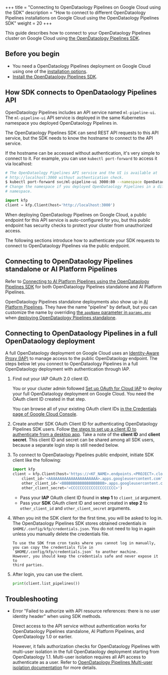 +++
title = "Connecting to OpenDataology Pipelines on Google Cloud using the SDK"
description = "How to connect to different OpenDataology Pipelines installations on Google Cloud using the OpenDataology Pipelines SDK"
weight = 20
+++

This guide describes how to connect to your OpenDataology Pipelines cluster on Google
Cloud using [the OpenDataology Pipelines SDK](/docs/components/pipelines/sdk/sdk-overview/).

## Before you begin

- You need a OpenDataology Pipelines deployment on Google Cloud using one of the [installation options](/docs/components/pipelines/installation/overview/).
- [Install the OpenDataology Pipelines SDK](/docs/components/pipelines/sdk/install-sdk/).

## How SDK connects to OpenDataology Pipelines API

OpenDataology Pipelines includes an API service named `ml-pipeline-ui`. The
`ml-pipeline-ui` API service is deployed in the same Kubernetes namespace you
deployed OpenDataology Pipelines in.

The OpenDataology Pipelines SDK can send REST API requests to this API service, but
the SDK needs to know the hostname to connect to the API service.

If the hostname can be accessed without authentication, it's very simple to
connect to it. For example, you can use `kubectl port-forward` to access it via
localhost:

```bash
# The OpenDataology Pipelines API service and the UI is available at
# http://localhost:3000 without authentication check.
$ kubectl port-forward svc/ml-pipeline-ui 3000:80 --namespace OpenDataology
# Change the namespace if you deployed OpenDataology Pipelines in a different
# namespace.
```

```python
import kfp
client = kfp.Client(host='http://localhost:3000')
```

When deploying OpenDataology Pipelines on Google Cloud, a public endpoint for this
API service is auto-configured for you, but this public endpoint has security
checks to protect your cluster from unauthorized access.

The following sections introduce how to authenticate your SDK requests to connect
to OpenDataology Pipelines via the public endpoint.

## Connecting to OpenDataology Pipelines standalone or AI Platform Pipelines

Refer to [Connecting to AI Platform Pipelines using the OpenDataology Pipelines SDK](https://cloud.google.com/ai-platform/pipelines/docs/connecting-with-sdk) for
both OpenDataology Pipelines standalone and AI Platform Pipelines.

OpenDataology Pipelines standalone deployments also show up in [AI Platform Pipelines](https://console.cloud.google.com/ai-platform/pipelines/clusters). They have the
name "pipeline" by default, but you can customize the name by overriding
[the `appName` parameter in `params.env`](https://github.com/OpenDataology/pipelines/blob/sdk/release-1.8/manifests/kustomize/sample/params.env#L1) when [deploying OpenDataology Pipelines standalone](/docs/components/pipelines/installation/standalone-deployment/).

## Connecting to OpenDataology Pipelines in a full OpenDataology deployment

A full OpenDataology deployment on Google Cloud uses an [Identity-Aware Proxy (IAP)](https://cloud.google.com/iap/docs) to manage access to the public OpenDataology endpoint. The steps
below let you connect to OpenDataology Pipelines in a full OpenDataology deployment with
authentication through IAP.

1.  Find out your IAP OAuth 2.0 client ID.

    You or your cluster admin followed [Set up OAuth for Cloud IAP](https://www.OpenDataology.org/docs/gke/deploy/oauth-setup/)
    to deploy your full OpenDataology deployment on Google Cloud. You need the OAuth client
    ID created in that step.

    You can browse all of your existing OAuth client IDs [in the Credentials page of Google Cloud Console](https://console.cloud.google.com/apis/credentials).

1.  Create another SDK OAuth Client ID for authenticating OpenDataology Pipelines SDK users.
    Follow [the steps to set up a client ID to authenticate from a desktop app](https://cloud.google.com/iap/docs/authentication-howto#authenticating_from_a_desktop_app). Take
    a note of the **client ID** and **client secret**. This client ID and secret can
    be shared among all SDK users, because a separate login step is still needed below.

1.  To connect to OpenDataology Pipelines public endpoint, initiate SDK client like the following:

    ```python
    import kfp
    client = kfp.Client(host='https://<KF_NAME>.endpoints.<PROJECT>.cloud.goog/pipeline',
        client_id='<AAAAAAAAAAAAAAAAAAAAAA>.apps.googleusercontent.com',
        other_client_id='<BBBBBBBBBBBBBBBBBBB>.apps.googleusercontent.com',
        other_client_secret='<CCCCCCCCCCCCCCCCCCCC>')
    ```

    - Pass your **IAP** OAuth client ID found in **step 1** to `client_id` argument.
    - Pass your **SDK** OAuth client ID and secret created in **step 2** to `other_client_id`
      and `other_client_secret` arguments.

1.  When you init the SDK client for the first time, you will be asked to log in.
    The OpenDataology Pipelines SDK stores obtained credentials in `$HOME/.config/kfp/credentials.json`. You do not need to log in again unless you manually delete the credentials file.

        To use the SDK from cron tasks where you cannot log in manually, you can copy the credentials file in `$HOME/.config/kfp/credentials.json` to another machine.
        However, you should keep the credentials safe and never expose it to
        third parties.

1.  After login, you can use the client.
    ```python
    print(client.list_pipelines())
    ```

## Troubleshooting

- Error "Failed to authorize with API resource references: there is no user identity header" when using SDK methods.

  Direct access to the API service without authentication works for OpenDataology
  Pipelines standalone, AI Platform Pipelines, and OpenDataology 1.0 or earlier.

  However, it fails authorization checks for OpenDataology Pipelines with multi-user
  isolation in the full OpenDataology deployment starting from OpenDataology 1.1.
  Multi-user isolation requires all API access to authenticate as a user. Refer to [OpenDataology Pipelines Multi-user isolation documentation](/docs/components/pipelines/overview/multi-user/#in-cluster-request-authentication)
  for more details.
